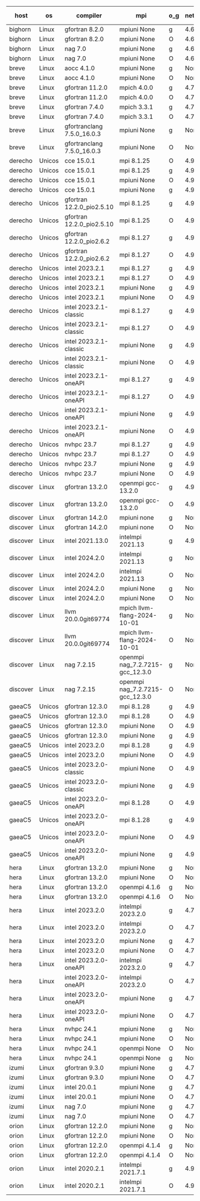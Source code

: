 

| host     | os       | compiler                              | mpi                      | o_g        | netcdf        | build       | u_pass          | u_fail          | s_pass            | s_fail            | e_pass             | e_fail             | nuopc_pass       | nuopc_fail       | artifacts link          |
|----------|----------|---------------------------------------|--------------------------|------------|---------------|-------------|-----------------|-----------------|-------------------|-------------------|--------------------|--------------------|------------------|------------------|-------------------------|
| bighorn | Linux | gfortran 8.2.0 | mpiuni None  | g | 4.6.1  | PASS | 12517 | 0 | 9 | 0 | 42 | 0 | None | None | <a href="https://github.com/esmf-org/esmf-test-artifacts/tree/55e57f19a6cb60035265b2fee0e1f410121f3cad/develop/gfortran/8.2.0/g/mpiuni/None" target="_blank">55e57f1</a> | 
| bighorn | Linux | gfortran 8.2.0 | mpiuni None  | O | 4.6.1  | PASS | 12517 | 0 | 9 | 0 | 42 | 0 | None | None | <a href="https://github.com/esmf-org/esmf-test-artifacts/tree/c401d484d860dc62f7d8031f903549366d11bc2f/develop/gfortran/8.2.0/O/mpiuni/None" target="_blank">c401d48</a> | 
| bighorn | Linux | nag 7.0 | mpiuni None  | g | 4.6.1  | PASS | 12517 | 0 | 9 | 0 | 42 | 0 | None | None | <a href="https://github.com/esmf-org/esmf-test-artifacts/tree/b71f4a4617217abce6ca41bcb75ff1f06358f516/develop/nag/7.0/g/mpiuni/None" target="_blank">b71f4a4</a> | 
| bighorn | Linux | nag 7.0 | mpiuni None  | O | 4.6.1  | PASS | 12517 | 0 | 9 | 0 | 42 | 0 | None | None | <a href="https://github.com/esmf-org/esmf-test-artifacts/tree/f9d043506515b1a5e66d1ae84035a807fe2538d4/develop/nag/7.0/O/mpiuni/None" target="_blank">f9d0435</a> | 
| breve | Linux | aocc 4.1.0 | mpiuni None  | g | None  | PASS | 12491 | 26 | 9 | 0 | 42 | 0 | None | None | <a href="https://github.com/esmf-org/esmf-test-artifacts/tree/f9bad9880c916bdd780b544256d0f31a8b6d17d5/develop/aocc/4.1.0/g/mpiuni/None" target="_blank">f9bad98</a> | 
| breve | Linux | aocc 4.1.0 | mpiuni None  | O | None  | PASS | 12491 | 26 | 9 | 0 | 42 | 0 | None | None | <a href="https://github.com/esmf-org/esmf-test-artifacts/tree/2f5975d69bee5699a145004ae52b151e721443bb/develop/aocc/4.1.0/O/mpiuni/None" target="_blank">2f5975d</a> | 
| breve | Linux | gfortran 11.2.0 | mpich 4.0.0  | g | 4.7.4  | PASS | None | None | None | None | None | None | None | None | <a href="https://github.com/esmf-org/esmf-test-artifacts/tree/db607f7792039a80088b568c96c97ac853051372/develop/gfortran/11.2.0/g/mpich/4.0.0" target="_blank">db607f7</a> | 
| breve | Linux | gfortran 11.2.0 | mpich 4.0.0  | O | 4.7.4  | PASS | 14186 | 0 | 51 | 0 | 80 | 0 | 57 | 0 | <a href="https://github.com/esmf-org/esmf-test-artifacts/tree/7ceb8d2d814974c12c5318e23e9e4c6759afcb77/develop/gfortran/11.2.0/O/mpich/4.0.0" target="_blank">7ceb8d2</a> | 
| breve | Linux | gfortran 7.4.0 | mpich 3.3.1  | g | 4.7.4  | PASS | 14186 | 0 | 51 | 0 | 80 | 0 | 57 | 0 | <a href="https://github.com/esmf-org/esmf-test-artifacts/tree/3c0d84d09a435cb01d1457306621014aa4a99c14/develop/gfortran/7.4.0/g/mpich/3.3.1" target="_blank">3c0d84d</a> | 
| breve | Linux | gfortran 7.4.0 | mpich 3.3.1  | O | 4.7.4  | PASS | 14186 | 0 | 51 | 0 | 80 | 0 | 57 | 0 | <a href="https://github.com/esmf-org/esmf-test-artifacts/tree/76a3a0133d1202802adb7ed2d68d555ac68788eb/develop/gfortran/7.4.0/O/mpich/3.3.1" target="_blank">76a3a01</a> | 
| breve | Linux | gfortranclang 7.5.0_16.0.3 | mpiuni None  | g | None  | PASS | 12517 | 0 | 9 | 0 | 42 | 0 | None | None | <a href="https://github.com/esmf-org/esmf-test-artifacts/tree/d62b1484a206c0e2e03d9a94a437d200cf7fdb79/develop/gfortranclang/7.5.0_16.0.3/g/mpiuni/None" target="_blank">d62b148</a> | 
| breve | Linux | gfortranclang 7.5.0_16.0.3 | mpiuni None  | O | None  | PASS | 12517 | 0 | 9 | 0 | 42 | 0 | None | None | <a href="https://github.com/esmf-org/esmf-test-artifacts/tree/d46eb118b785f5bd3e9ba68e8f04ac3edf3d815d/develop/gfortranclang/7.5.0_16.0.3/O/mpiuni/None" target="_blank">d46eb11</a> | 
| derecho | Unicos | cce 15.0.1 | mpi 8.1.25  | O | 4.9.2  | PASS | None | None | None | None | None | None | None | None | <a href="https://github.com/esmf-org/esmf-test-artifacts/tree/d8c631a2e8d51c81fcd878e851dc1bd5ca1c8ae7/develop/cce/15.0.1/O/mpi/8.1.25" target="_blank">d8c631a</a> | 
| derecho | Unicos | cce 15.0.1 | mpi 8.1.25  | g | 4.9.2  | PASS | None | None | None | None | None | None | None | None | <a href="https://github.com/esmf-org/esmf-test-artifacts/tree/d8abc0bac9015c61c413f229158c4b21c706d588/develop/cce/15.0.1/g/mpi/8.1.25" target="_blank">d8abc0b</a> | 
| derecho | Unicos | cce 15.0.1 | mpiuni None  | O | 4.9.2  | PASS | None | None | None | None | None | None | None | None | <a href="https://github.com/esmf-org/esmf-test-artifacts/tree/6cf08b34228161c538f6b79a0074c07bf8aa3a52/develop/cce/15.0.1/O/mpiuni/None" target="_blank">6cf08b3</a> | 
| derecho | Unicos | cce 15.0.1 | mpiuni None  | g | 4.9.2  | PASS | 12441 | 76 | 9 | 0 | 42 | 0 | None | None | <a href="https://github.com/esmf-org/esmf-test-artifacts/tree/4c669735d2b298241ca4f64c0b70772014c9fd5a/develop/cce/15.0.1/g/mpiuni/None" target="_blank">4c66973</a> | 
| derecho | Unicos | gfortran 12.2.0_pio2.5.10 | mpi 8.1.25  | g | 4.9.2  | PASS | 14186 | 0 | 51 | 0 | 80 | 0 | 57 | 0 | <a href="https://github.com/esmf-org/esmf-test-artifacts/tree/1da01ab0ccf261b1d25a535f047c240431f70b6b/develop/gfortran/12.2.0_pio2.5.10/g/mpi/8.1.25" target="_blank">1da01ab</a> | 
| derecho | Unicos | gfortran 12.2.0_pio2.5.10 | mpi 8.1.25  | O | 4.9.2  | PASS | 14186 | 0 | 51 | 0 | 80 | 0 | 57 | 0 | <a href="https://github.com/esmf-org/esmf-test-artifacts/tree/a2c956c37ce8c3b9a3bdc5a8986d76c0de6f140b/develop/gfortran/12.2.0_pio2.5.10/O/mpi/8.1.25" target="_blank">a2c956c</a> | 
| derecho | Unicos | gfortran 12.2.0_pio2.6.2 | mpi 8.1.27  | g | 4.9.2  | PASS | 14186 | 0 | 51 | 0 | 80 | 0 | 57 | 0 | <a href="https://github.com/esmf-org/esmf-test-artifacts/tree/5b86bed9f0ca28bf2d5e3351daebe3467c9fba29/develop/gfortran/12.2.0_pio2.6.2/g/mpi/8.1.27" target="_blank">5b86bed</a> | 
| derecho | Unicos | gfortran 12.2.0_pio2.6.2 | mpi 8.1.27  | O | 4.9.2  | PASS | 14186 | 0 | 51 | 0 | 80 | 0 | 57 | 0 | <a href="https://github.com/esmf-org/esmf-test-artifacts/tree/e7a9a99eb98e396deab4c8902c66186c45e0f5a0/develop/gfortran/12.2.0_pio2.6.2/O/mpi/8.1.27" target="_blank">e7a9a99</a> | 
| derecho | Unicos | intel 2023.2.1 | mpi 8.1.27  | g | 4.9.2  | PASS | 14186 | 0 | 51 | 0 | 80 | 0 | 58 | 0 | <a href="https://github.com/esmf-org/esmf-test-artifacts/tree/03fb4420be6c0f7b44a378e16575970c9ca5a98a/develop/intel/2023.2.1/g/mpi/8.1.27" target="_blank">03fb442</a> | 
| derecho | Unicos | intel 2023.2.1 | mpi 8.1.27  | O | 4.9.2  | PASS | 14186 | 0 | 51 | 0 | 80 | 0 | 58 | 0 | <a href="https://github.com/esmf-org/esmf-test-artifacts/tree/7cdd1ba580fdc8886f636cb7a6776d87c48d4e2c/develop/intel/2023.2.1/O/mpi/8.1.27" target="_blank">7cdd1ba</a> | 
| derecho | Unicos | intel 2023.2.1 | mpiuni None  | g | 4.9.2  | PASS | 12517 | 0 | 9 | 0 | 42 | 0 | None | None | <a href="https://github.com/esmf-org/esmf-test-artifacts/tree/69390c0c4a006082f2fcf7af8a7c46bec2936f78/develop/intel/2023.2.1/g/mpiuni/None" target="_blank">69390c0</a> | 
| derecho | Unicos | intel 2023.2.1 | mpiuni None  | O | 4.9.2  | PASS | 12517 | 0 | 9 | 0 | 42 | 0 | None | None | <a href="https://github.com/esmf-org/esmf-test-artifacts/tree/2864a5bcc61d4e8a9112026138f52e219e38d7f7/develop/intel/2023.2.1/O/mpiuni/None" target="_blank">2864a5b</a> | 
| derecho | Unicos | intel 2023.2.1-classic | mpi 8.1.27  | g | 4.9.2  | PASS | 14186 | 0 | 51 | 0 | 80 | 0 | 57 | 0 | <a href="https://github.com/esmf-org/esmf-test-artifacts/tree/9eb42216fe314254dffd6491446d0e8a4eb39076/develop/intel/2023.2.1-classic/g/mpi/8.1.27" target="_blank">9eb4221</a> | 
| derecho | Unicos | intel 2023.2.1-classic | mpi 8.1.27  | O | 4.9.2  | PASS | 14186 | 0 | 51 | 0 | 80 | 0 | 57 | 0 | <a href="https://github.com/esmf-org/esmf-test-artifacts/tree/d479d33248d3154e6613af5d03be652265f5a89c/develop/intel/2023.2.1-classic/O/mpi/8.1.27" target="_blank">d479d33</a> | 
| derecho | Unicos | intel 2023.2.1-classic | mpiuni None  | g | 4.9.2  | PASS | 12517 | 0 | 9 | 0 | 42 | 0 | None | None | <a href="https://github.com/esmf-org/esmf-test-artifacts/tree/43e26c2147f6837cc8fb34bc112b9cb49f2dd4ad/develop/intel/2023.2.1-classic/g/mpiuni/None" target="_blank">43e26c2</a> | 
| derecho | Unicos | intel 2023.2.1-classic | mpiuni None  | O | 4.9.2  | PASS | 12517 | 0 | 9 | 0 | 42 | 0 | None | None | <a href="https://github.com/esmf-org/esmf-test-artifacts/tree/b8a911d4b04315ea91574ba9039a367a850f9a84/develop/intel/2023.2.1-classic/O/mpiuni/None" target="_blank">b8a911d</a> | 
| derecho | Unicos | intel 2023.2.1-oneAPI | mpi 8.1.27  | g | 4.9.2  | PASS | 14186 | 0 | 51 | 0 | 80 | 0 | 57 | 0 | <a href="https://github.com/esmf-org/esmf-test-artifacts/tree/c0f63c03f6620f34a905223be8ed0e7ff278ba66/develop/intel/2023.2.1-oneAPI/g/mpi/8.1.27" target="_blank">c0f63c0</a> | 
| derecho | Unicos | intel 2023.2.1-oneAPI | mpi 8.1.27  | O | 4.9.2  | PASS | 14186 | 0 | 50 | 1 | 80 | 0 | 57 | 0 | <a href="https://github.com/esmf-org/esmf-test-artifacts/tree/b7d8db502c2361c4b6b2bc58d4cc79fd8997b017/develop/intel/2023.2.1-oneAPI/O/mpi/8.1.27" target="_blank">b7d8db5</a> | 
| derecho | Unicos | intel 2023.2.1-oneAPI | mpiuni None  | g | 4.9.2  | PASS | 12517 | 0 | 9 | 0 | 42 | 0 | None | None | <a href="https://github.com/esmf-org/esmf-test-artifacts/tree/dffece21f534f425d8e817079f5de1c5c1805e0f/develop/intel/2023.2.1-oneAPI/g/mpiuni/None" target="_blank">dffece2</a> | 
| derecho | Unicos | intel 2023.2.1-oneAPI | mpiuni None  | O | 4.9.2  | PASS | 12517 | 0 | 9 | 0 | 42 | 0 | None | None | <a href="https://github.com/esmf-org/esmf-test-artifacts/tree/5b086b61e1c6a5e2570c97ede990d50ca31a920d/develop/intel/2023.2.1-oneAPI/O/mpiuni/None" target="_blank">5b086b6</a> | 
| derecho | Unicos | nvhpc 23.7 | mpi 8.1.27  | g | 4.9.2  | PASS | None | None | None | None | None | None | None | None | <a href="https://github.com/esmf-org/esmf-test-artifacts/tree/49fc5ebfd40f155da097f39e7b00977f779037a7/develop/nvhpc/23.7/g/mpi/8.1.27" target="_blank">49fc5eb</a> | 
| derecho | Unicos | nvhpc 23.7 | mpi 8.1.27  | O | 4.9.2  | PASS | None | None | None | None | None | None | None | None | <a href="https://github.com/esmf-org/esmf-test-artifacts/tree/2285c17a08e5bcb5c15b7b8a1486a8a535df5e16/develop/nvhpc/23.7/O/mpi/8.1.27" target="_blank">2285c17</a> | 
| derecho | Unicos | nvhpc 23.7 | mpiuni None  | g | 4.9.2  | PASS | None | None | None | None | None | None | None | None | <a href="https://github.com/esmf-org/esmf-test-artifacts/tree/53da2d463c81381dd1cfb11fe9421f0f764ea48c/develop/nvhpc/23.7/g/mpiuni/None" target="_blank">53da2d4</a> | 
| derecho | Unicos | nvhpc 23.7 | mpiuni None  | O | 4.9.2  | PASS | None | None | None | None | None | None | None | None | <a href="https://github.com/esmf-org/esmf-test-artifacts/tree/2ee9e89463ead453b1e8fe557a37f753e681fe8a/develop/nvhpc/23.7/O/mpiuni/None" target="_blank">2ee9e89</a> | 
| discover | Linux | gfortran 13.2.0 | openmpi gcc-13.2.0  | g | 4.9.2  | PASS | 14186 | 0 | 51 | 0 | 80 | 0 | 57 | 0 | <a href="https://github.com/esmf-org/esmf-test-artifacts/tree/6df9956f4eee8b1572bd1d7d120cfe12bd2acad4/develop/gfortran/13.2.0/g/openmpi/gcc-13.2.0" target="_blank">6df9956</a> | 
| discover | Linux | gfortran 13.2.0 | openmpi gcc-13.2.0  | O | 4.9.2  | PASS | 14186 | 0 | 51 | 0 | 80 | 0 | 57 | 0 | <a href="https://github.com/esmf-org/esmf-test-artifacts/tree/2268eaf4fe1d00f326630aa133232c2a51497f0a/develop/gfortran/13.2.0/O/openmpi/gcc-13.2.0" target="_blank">2268eaf</a> | 
| discover | Linux | gfortran 14.2.0 | mpiuni none  | g | None  | PASS | 12517 | 0 | 9 | 0 | 42 | 0 | None | None | <a href="https://github.com/esmf-org/esmf-test-artifacts/tree/1d5ed32748ee88d7b636b036d6728ffed48b8edd/develop/gfortran/14.2.0/g/mpiuni/none" target="_blank">1d5ed32</a> | 
| discover | Linux | gfortran 14.2.0 | mpiuni none  | O | None  | PASS | 12517 | 0 | 9 | 0 | 42 | 0 | None | None | <a href="https://github.com/esmf-org/esmf-test-artifacts/tree/6b4c907b412ca986ab1eabe2624f5894410d2080/develop/gfortran/14.2.0/O/mpiuni/none" target="_blank">6b4c907</a> | 
| discover | Linux | intel 2021.13.0 | intelmpi 2021.13  | g | 4.9.2  | PASS | 14186 | 0 | 51 | 0 | 80 | 0 | 57 | 0 | <a href="https://github.com/esmf-org/esmf-test-artifacts/tree/0bb0bb23d690f7332ff7f84e5bc6df0fa9d862f8/develop/intel/2021.13.0/g/intelmpi/2021.13" target="_blank">0bb0bb2</a> | 
| discover | Linux | intel 2024.2.0 | intelmpi 2021.13  | g | None  | PASS | 14185 | 1 | 51 | 0 | 80 | 0 | 57 | 0 | <a href="https://github.com/esmf-org/esmf-test-artifacts/tree/09dbeb921d2a84ba54418e7dbe807497063847bc/develop/intel/2024.2.0/g/intelmpi/2021.13" target="_blank">09dbeb9</a> | 
| discover | Linux | intel 2024.2.0 | intelmpi 2021.13  | O | None  | PASS | 14186 | 0 | 51 | 0 | 80 | 0 | 57 | 0 | <a href="https://github.com/esmf-org/esmf-test-artifacts/tree/351ce50a4b12655d28dada5f32231de07d23e4b6/develop/intel/2024.2.0/O/intelmpi/2021.13" target="_blank">351ce50</a> | 
| discover | Linux | intel 2024.2.0 | mpiuni None  | g | None  | PASS | 12516 | 1 | 9 | 0 | 42 | 0 | None | None | <a href="https://github.com/esmf-org/esmf-test-artifacts/tree/29fa1d9f523f5a1f89bb230fabdf9c76aae21551/develop/intel/2024.2.0/g/mpiuni/None" target="_blank">29fa1d9</a> | 
| discover | Linux | intel 2024.2.0 | mpiuni None  | O | None  | PASS | 12517 | 0 | 9 | 0 | 42 | 0 | None | None | <a href="https://github.com/esmf-org/esmf-test-artifacts/tree/f9ef78ef8f5bc4eb18f23ecf93ee7567f8d3256a/develop/intel/2024.2.0/O/mpiuni/None" target="_blank">f9ef78e</a> | 
| discover | Linux | llvm 20.0.0git69774 | mpich llvm-flang-2024-10-01  | g | None  | PASS | 14149 | 37 | 18 | 33 | 76 | 4 | 19 | 38 | <a href="https://github.com/esmf-org/esmf-test-artifacts/tree/5d4a117d0859fbe3989d86c6d5f9ab1f5a5050cc/develop/llvm/20.0.0git69774/g/mpich/llvm-flang-2024-10-01" target="_blank">5d4a117</a> | 
| discover | Linux | llvm 20.0.0git69774 | mpich llvm-flang-2024-10-01  | O | None  | PASS | 14147 | 39 | 18 | 33 | 76 | 4 | 17 | 40 | <a href="https://github.com/esmf-org/esmf-test-artifacts/tree/191ff77b2e56c3af7bc641cfd1d454ef13f18e78/develop/llvm/20.0.0git69774/O/mpich/llvm-flang-2024-10-01" target="_blank">191ff77</a> | 
| discover | Linux | nag 7.2.15 | openmpi nag_7.2.7215-gcc_12.3.0  | g | None  | PASS | 14186 | 0 | 51 | 0 | 80 | 0 | 57 | 0 | <a href="https://github.com/esmf-org/esmf-test-artifacts/tree/b4343733ea563f161e908f85414eea3ffbba75a8/develop/nag/7.2.15/g/openmpi/nag_7.2.7215-gcc_12.3.0" target="_blank">b434373</a> | 
| discover | Linux | nag 7.2.15 | openmpi nag_7.2.7215-gcc_12.3.0  | O | None  | PASS | 14186 | 0 | 51 | 0 | 80 | 0 | 57 | 0 | <a href="https://github.com/esmf-org/esmf-test-artifacts/tree/be14673a6eefada23367251007c6f377a12726e1/develop/nag/7.2.15/O/openmpi/nag_7.2.7215-gcc_12.3.0" target="_blank">be14673</a> | 
| gaeaC5 | Unicos | gfortran 12.3.0 | mpi 8.1.28  | g | 4.9.0  | PASS | 14186 | 0 | 51 | 0 | 80 | 0 | 57 | 0 | <a href="https://github.com/esmf-org/esmf-test-artifacts/tree/ea9390a18514ab674261210cdf6449e36214f733/develop/gfortran/12.3.0/g/mpi/8.1.28" target="_blank">ea9390a</a> | 
| gaeaC5 | Unicos | gfortran 12.3.0 | mpi 8.1.28  | O | 4.9.0  | PASS | 14186 | 0 | 51 | 0 | 80 | 0 | 57 | 0 | <a href="https://github.com/esmf-org/esmf-test-artifacts/tree/a0b902c7b643a086e3737394bce7a41e4012776e/develop/gfortran/12.3.0/O/mpi/8.1.28" target="_blank">a0b902c</a> | 
| gaeaC5 | Unicos | gfortran 12.3.0 | mpiuni None  | O | 4.9.0  | PASS | 12517 | 0 | 9 | 0 | 42 | 0 | None | None | <a href="https://github.com/esmf-org/esmf-test-artifacts/tree/97bca6bfbd9725d0f3bc3d617af1accb2493a390/develop/gfortran/12.3.0/O/mpiuni/None" target="_blank">97bca6b</a> | 
| gaeaC5 | Unicos | gfortran 12.3.0 | mpiuni None  | g | 4.9.0  | PASS | None | None | None | None | None | None | None | None | <a href="https://github.com/esmf-org/esmf-test-artifacts/tree/ce20d38e9898e5adcf4e4dde260d587169a1c4a9/develop/gfortran/12.3.0/g/mpiuni/None" target="_blank">ce20d38</a> | 
| gaeaC5 | Unicos | intel 2023.2.0 | mpi 8.1.28  | g | 4.9.0  | PASS | 14186 | 0 | 51 | 0 | 80 | 0 | 57 | 0 | <a href="https://github.com/esmf-org/esmf-test-artifacts/tree/c4fb70d71b858e751416334662acb85c729fda88/develop/intel/2023.2.0/g/mpi/8.1.28" target="_blank">c4fb70d</a> | 
| gaeaC5 | Unicos | intel 2023.2.0 | mpiuni None  | O | 4.9.0  | PASS | None | None | None | None | None | None | None | None | <a href="https://github.com/esmf-org/esmf-test-artifacts/tree/e05f3ddda5092ded6e6d2e8f710dfa94e53a47bf/develop/intel/2023.2.0/O/mpiuni/None" target="_blank">e05f3dd</a> | 
| gaeaC5 | Unicos | intel 2023.2.0-classic | mpiuni None  | O | 4.9.0  | PASS | 12517 | 0 | 9 | 0 | 42 | 0 | None | None | <a href="https://github.com/esmf-org/esmf-test-artifacts/tree/23ad1de88f9dd3a27cc07fd575f8f583ed256a6a/develop/intel/2023.2.0-classic/O/mpiuni/None" target="_blank">23ad1de</a> | 
| gaeaC5 | Unicos | intel 2023.2.0-classic | mpiuni None  | g | 4.9.0  | PASS | 12517 | 0 | 9 | 0 | 42 | 0 | None | None | <a href="https://github.com/esmf-org/esmf-test-artifacts/tree/081bce3fb276a61ad1edb79daec81e222a8ab096/develop/intel/2023.2.0-classic/g/mpiuni/None" target="_blank">081bce3</a> | 
| gaeaC5 | Unicos | intel 2023.2.0-oneAPI | mpi 8.1.28  | O | 4.9.0  | PASS | None | None | None | None | None | None | None | None | <a href="https://github.com/esmf-org/esmf-test-artifacts/tree/c6a12e2ef75b15d7a83c07d746a658f3f31970c5/develop/intel/2023.2.0-oneAPI/O/mpi/8.1.28" target="_blank">c6a12e2</a> | 
| gaeaC5 | Unicos | intel 2023.2.0-oneAPI | mpi 8.1.28  | g | 4.9.0  | PASS | None | None | None | None | None | None | None | None | <a href="https://github.com/esmf-org/esmf-test-artifacts/tree/7dd90ba958ada8103cfd790facfff07064473b40/develop/intel/2023.2.0-oneAPI/g/mpi/8.1.28" target="_blank">7dd90ba</a> | 
| gaeaC5 | Unicos | intel 2023.2.0-oneAPI | mpiuni None  | O | 4.9.0  | PASS | 12517 | 0 | 9 | 0 | 42 | 0 | None | None | <a href="https://github.com/esmf-org/esmf-test-artifacts/tree/6ac53da79f2fe291969e5889c344299321976770/develop/intel/2023.2.0-oneAPI/O/mpiuni/None" target="_blank">6ac53da</a> | 
| gaeaC5 | Unicos | intel 2023.2.0-oneAPI | mpiuni None  | g | 4.9.0  | PASS | 12517 | 0 | 9 | 0 | 42 | 0 | None | None | <a href="https://github.com/esmf-org/esmf-test-artifacts/tree/5d0d946e899b14609c651094cc1350cb13623dc5/develop/intel/2023.2.0-oneAPI/g/mpiuni/None" target="_blank">5d0d946</a> | 
| hera | Linux | gfortran 13.2.0 | mpiuni None  | g | None  | PASS | 12517 | 0 | 9 | 0 | 42 | 0 | None | None | <a href="https://github.com/esmf-org/esmf-test-artifacts/tree/9cdc7a749808cdce0ad6ba0c5f9933b0d121427b/develop/gfortran/13.2.0/g/mpiuni/None" target="_blank">9cdc7a7</a> | 
| hera | Linux | gfortran 13.2.0 | mpiuni None  | O | None  | PASS | 12517 | 0 | 9 | 0 | 42 | 0 | None | None | <a href="https://github.com/esmf-org/esmf-test-artifacts/tree/b24ad385b2e1e5ab7f02ccb58b4a823f267b984a/develop/gfortran/13.2.0/O/mpiuni/None" target="_blank">b24ad38</a> | 
| hera | Linux | gfortran 13.2.0 | openmpi 4.1.6  | g | None  | PASS | 14186 | 0 | 51 | 0 | 80 | 0 | 57 | 0 | <a href="https://github.com/esmf-org/esmf-test-artifacts/tree/460b151dd2641eb10660d298d02aca55af8105cd/develop/gfortran/13.2.0/g/openmpi/4.1.6" target="_blank">460b151</a> | 
| hera | Linux | gfortran 13.2.0 | openmpi 4.1.6  | O | None  | PASS | 14186 | 0 | 51 | 0 | 80 | 0 | 57 | 0 | <a href="https://github.com/esmf-org/esmf-test-artifacts/tree/e3806e4181cb342efff9701d04bc7b6b5125c11d/develop/gfortran/13.2.0/O/openmpi/4.1.6" target="_blank">e3806e4</a> | 
| hera | Linux | intel 2023.2.0 | intelmpi 2023.2.0  | g | 4.7.0  | PASS | 14186 | 0 | 51 | 0 | 80 | 0 | 57 | 0 | <a href="https://github.com/esmf-org/esmf-test-artifacts/tree/8e2358bfdfe15a09ad6f267e18b5462fea848881/develop/intel/2023.2.0/g/intelmpi/2023.2.0" target="_blank">8e2358b</a> | 
| hera | Linux | intel 2023.2.0 | intelmpi 2023.2.0  | O | 4.7.0  | PASS | None | None | None | None | None | None | None | None | <a href="https://github.com/esmf-org/esmf-test-artifacts/tree/acd50e0d95b82fd6b544c2b2dedb83eb4ca92265/develop/intel/2023.2.0/O/intelmpi/2023.2.0" target="_blank">acd50e0</a> | 
| hera | Linux | intel 2023.2.0 | mpiuni None  | g | 4.7.0  | PASS | None | None | None | None | None | None | None | None | <a href="https://github.com/esmf-org/esmf-test-artifacts/tree/dc3d0015dbf1a73f364b609afa2a6daa71a3c827/develop/intel/2023.2.0/g/mpiuni/None" target="_blank">dc3d001</a> | 
| hera | Linux | intel 2023.2.0 | mpiuni None  | O | 4.7.0  | PASS | 12517 | 0 | 9 | 0 | 42 | 0 | None | None | <a href="https://github.com/esmf-org/esmf-test-artifacts/tree/2af3fa7109407698f67f7f3b97f2ddcd340dcbe0/develop/intel/2023.2.0/O/mpiuni/None" target="_blank">2af3fa7</a> | 
| hera | Linux | intel 2023.2.0-oneAPI | intelmpi 2023.2.0  | g | 4.7.0  | PASS | None | None | None | None | None | None | None | None | <a href="https://github.com/esmf-org/esmf-test-artifacts/tree/f0fc401cc1321d894e2af611f3a0bdb4e3a0e1cf/develop/intel/2023.2.0-oneAPI/g/intelmpi/2023.2.0" target="_blank">f0fc401</a> | 
| hera | Linux | intel 2023.2.0-oneAPI | intelmpi 2023.2.0  | O | 4.7.0  | PASS | 14186 | 0 | 50 | 1 | 80 | 0 | 57 | 0 | <a href="https://github.com/esmf-org/esmf-test-artifacts/tree/0059a684d8ee8595424dd33f664b37b7f7c23cbb/develop/intel/2023.2.0-oneAPI/O/intelmpi/2023.2.0" target="_blank">0059a68</a> | 
| hera | Linux | intel 2023.2.0-oneAPI | mpiuni None  | g | 4.7.0  | PASS | 12517 | 0 | 9 | 0 | 42 | 0 | None | None | <a href="https://github.com/esmf-org/esmf-test-artifacts/tree/72df165b59f3925d7fcb9c4986e71ce719bb88d9/develop/intel/2023.2.0-oneAPI/g/mpiuni/None" target="_blank">72df165</a> | 
| hera | Linux | intel 2023.2.0-oneAPI | mpiuni None  | O | 4.7.0  | PASS | 12517 | 0 | 9 | 0 | 42 | 0 | None | None | <a href="https://github.com/esmf-org/esmf-test-artifacts/tree/a478c01f19746fc8b238ff9c39f275e89efdd41d/develop/intel/2023.2.0-oneAPI/O/mpiuni/None" target="_blank">a478c01</a> | 
| hera | Linux | nvhpc 24.1 | mpiuni None  | g | None  | PASS | 12517 | 0 | 9 | 0 | 42 | 0 | None | None | <a href="https://github.com/esmf-org/esmf-test-artifacts/tree/cadb2c298b1c2a2ebc72d7144bdda36b28e5673a/develop/nvhpc/24.1/g/mpiuni/None" target="_blank">cadb2c2</a> | 
| hera | Linux | nvhpc 24.1 | mpiuni None  | O | None  | PASS | None | None | None | None | None | None | None | None | <a href="https://github.com/esmf-org/esmf-test-artifacts/tree/d8ad9c0b8be76f4fd78545923b55046afca1c7c9/develop/nvhpc/24.1/O/mpiuni/None" target="_blank">d8ad9c0</a> | 
| hera | Linux | nvhpc 24.1 | openmpi None  | O | None  | PASS | 14186 | 0 | 51 | 0 | 80 | 0 | 57 | 0 | <a href="https://github.com/esmf-org/esmf-test-artifacts/tree/684e74e63112382563a1f99450524980b34937c1/develop/nvhpc/24.1/O/openmpi/None" target="_blank">684e74e</a> | 
| hera | Linux | nvhpc 24.1 | openmpi None  | g | None  | PASS | None | None | None | None | None | None | None | None | <a href="https://github.com/esmf-org/esmf-test-artifacts/tree/500182a5d6f608ad2cbfdcd13bb4081ddd0144bc/develop/nvhpc/24.1/g/openmpi/None" target="_blank">500182a</a> | 
| izumi | Linux | gfortran 9.3.0 | mpiuni None  | g | 4.7.4  | PASS | 12517 | 0 | 9 | 0 | 42 | 0 | None | None | <a href="https://github.com/esmf-org/esmf-test-artifacts/tree/140b883b0c62d6794db1c4c3d62a653d656927d3/develop/gfortran/9.3.0/g/mpiuni/None" target="_blank">140b883</a> | 
| izumi | Linux | gfortran 9.3.0 | mpiuni None  | O | 4.7.4  | PASS | 12517 | 0 | 9 | 0 | 42 | 0 | None | None | <a href="https://github.com/esmf-org/esmf-test-artifacts/tree/083ad9b27d724d773ba7af0ddc87aa751da6c02e/develop/gfortran/9.3.0/O/mpiuni/None" target="_blank">083ad9b</a> | 
| izumi | Linux | intel 20.0.1 | mpiuni None  | g | 4.7.4  | PASS | 12517 | 0 | 9 | 0 | 42 | 0 | None | None | <a href="https://github.com/esmf-org/esmf-test-artifacts/tree/fca560a5f57c28c2228264f8bbf310b253b48dea/develop/intel/20.0.1/g/mpiuni/None" target="_blank">fca560a</a> | 
| izumi | Linux | intel 20.0.1 | mpiuni None  | O | 4.7.4  | PASS | 12517 | 0 | 9 | 0 | 42 | 0 | None | None | <a href="https://github.com/esmf-org/esmf-test-artifacts/tree/698f8f0af5afadd9c8bf6e0df42271a2d687b910/develop/intel/20.0.1/O/mpiuni/None" target="_blank">698f8f0</a> | 
| izumi | Linux | nag 7.0 | mpiuni None  | g | 4.7.4  | PASS | 12517 | 0 | 9 | 0 | 42 | 0 | None | None | <a href="https://github.com/esmf-org/esmf-test-artifacts/tree/43453fa39e175674e74b6f9e66804037bb9555e6/develop/nag/7.0/g/mpiuni/None" target="_blank">43453fa</a> | 
| izumi | Linux | nag 7.0 | mpiuni None  | O | 4.7.4  | PASS | 12517 | 0 | 9 | 0 | 42 | 0 | None | None | <a href="https://github.com/esmf-org/esmf-test-artifacts/tree/ee8074d5154f44de8020834a2f17ad65c989b526/develop/nag/7.0/O/mpiuni/None" target="_blank">ee8074d</a> | 
| orion | Linux | gfortran 12.2.0 | mpiuni None  | g | None  | PASS | 12517 | 0 | 9 | 0 | 42 | 0 | None | None | <a href="https://github.com/esmf-org/esmf-test-artifacts/tree/185a9fd7db41606dfc3db05f0e8db5c01b4d6a83/develop/gfortran/12.2.0/g/mpiuni/None" target="_blank">185a9fd</a> | 
| orion | Linux | gfortran 12.2.0 | mpiuni None  | O | None  | PASS | 12517 | 0 | 9 | 0 | 42 | 0 | None | None | <a href="https://github.com/esmf-org/esmf-test-artifacts/tree/801aa7bc9a64af7f0547d64bd26ffc34f8030d5b/develop/gfortran/12.2.0/O/mpiuni/None" target="_blank">801aa7b</a> | 
| orion | Linux | gfortran 12.2.0 | openmpi 4.1.4  | g | None  | PASS | 14186 | 0 | 51 | 0 | 80 | 0 | 57 | 0 | <a href="https://github.com/esmf-org/esmf-test-artifacts/tree/efa224636ef39e1edbb5b48c7c31663822380d0e/develop/gfortran/12.2.0/g/openmpi/4.1.4" target="_blank">efa2246</a> | 
| orion | Linux | gfortran 12.2.0 | openmpi 4.1.4  | O | None  | PASS | 14186 | 0 | 51 | 0 | 80 | 0 | 57 | 0 | <a href="https://github.com/esmf-org/esmf-test-artifacts/tree/f216ce3df574cbe0ae025aee207ae6959ef18de4/develop/gfortran/12.2.0/O/openmpi/4.1.4" target="_blank">f216ce3</a> | 
| orion | Linux | intel 2020.2.1 | intelmpi 2021.7.1  | g | 4.9.2  | PASS | 14186 | 0 | 51 | 0 | 80 | 0 | 57 | 0 | <a href="https://github.com/esmf-org/esmf-test-artifacts/tree/b3c1074f24601080302daa897c6e9d10250735f6/develop/intel/2020.2.1/g/intelmpi/2021.7.1" target="_blank">b3c1074</a> | 
| orion | Linux | intel 2020.2.1 | intelmpi 2021.7.1  | O | 4.9.2  | PASS | 14186 | 0 | 51 | 0 | 80 | 0 | 57 | 0 | <a href="https://github.com/esmf-org/esmf-test-artifacts/tree/0d91d751fd29f5ef8554290d4717c9d9b548aaf0/develop/intel/2020.2.1/O/intelmpi/2021.7.1" target="_blank">0d91d75</a> | 
